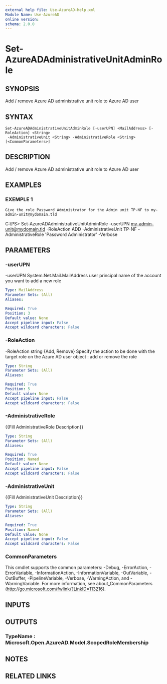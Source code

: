 ```yaml
---
external help file: Use-AzureAD-help.xml
Module Name: Use-AzureAD
online version:
schema: 2.0.0
---
```


# Set-AzureADAdministrativeUnitAdminRole

## SYNOPSIS
Add / remove Azure AD administrative unit role to Azure AD user

## SYNTAX

```
Set-AzureADAdministrativeUnitAdminRole [-userUPN] <MailAddress> [-RoleAction] <String>
 -AdministrativeUnit <String> -AdministrativeRole <String> [<CommonParameters>]
```

## DESCRIPTION
Add / remove Azure AD administrative unit role to Azure AD user

## EXAMPLES

### EXEMPLE 1
```
Give the role Password Administrator for the Admin unit TP-NF to my-admin-unit@mydomain.tld
```

C:\PS\> Set-AzureADAdministrativeUnitAdminRole -userUPN my-admin-unit@mydomain.tld -RoleAction ADD -AdministrativeUnit TP-NF -AdministrativeRole 'Password Administrator' -Verbose

## PARAMETERS

### -userUPN
-userUPN System.Net.Mail.MailAddress
user principal name of the account you want to add a new role

```yaml
Type: MailAddress
Parameter Sets: (All)
Aliases:

Required: True
Position: 3
Default value: None
Accept pipeline input: False
Accept wildcard characters: False
```

### -RoleAction
-RoleAction string {Add, Remove}
Specify the action to be done with the target role on the Azure AD user object : add or remove the role

```yaml
Type: String
Parameter Sets: (All)
Aliases:

Required: True
Position: 5
Default value: None
Accept pipeline input: False
Accept wildcard characters: False
```

### -AdministrativeRole
{{Fill AdministrativeRole Description}}

```yaml
Type: String
Parameter Sets: (All)
Aliases:

Required: True
Position: Named
Default value: None
Accept pipeline input: False
Accept wildcard characters: False
```

### -AdministrativeUnit
{{Fill AdministrativeUnit Description}}

```yaml
Type: String
Parameter Sets: (All)
Aliases:

Required: True
Position: Named
Default value: None
Accept pipeline input: False
Accept wildcard characters: False
```

### CommonParameters
This cmdlet supports the common parameters: -Debug, -ErrorAction, -ErrorVariable, -InformationAction, -InformationVariable, -OutVariable, -OutBuffer, -PipelineVariable, -Verbose, -WarningAction, and -WarningVariable.
For more information, see about_CommonParameters (http://go.microsoft.com/fwlink/?LinkID=113216).

## INPUTS

## OUTPUTS

### TypeName : Microsoft.Open.AzureAD.Model.ScopedRoleMembership
## NOTES

## RELATED LINKS
